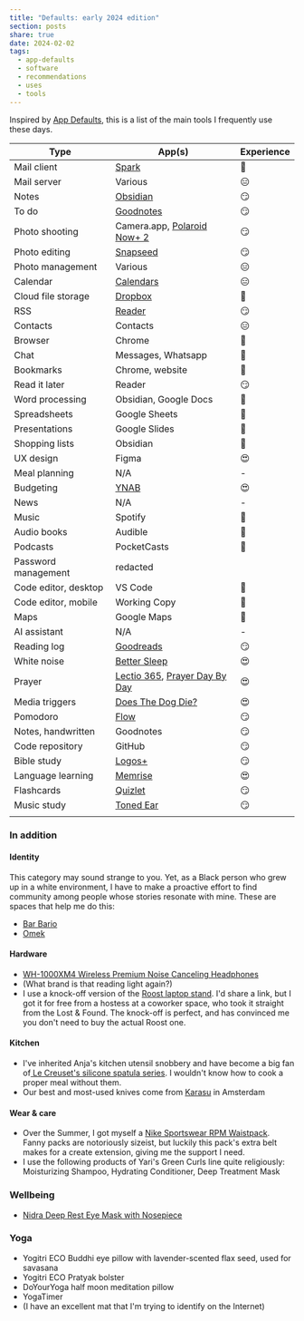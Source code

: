 ```yaml
---
title: "Defaults: early 2024 edition"
section: posts
share: true
date: 2024-02-02
tags:
  - app-defaults
  - software
  - recommendations
  - uses
  - tools
---
```


Inspired by [App Defaults](https://defaults.rknight.me/), this is a list of the main tools I frequently use these days.


| Type | App(s) | Experience |
| ---- | ---- | ---- |
| Mail client | [Spark](https://sparkmailapp.com/) | 🙂 |
| Mail server | Various | 😑 |
| Notes | [Obsidian](https://obsidian.md/) | 😏 |
| To do | [Goodnotes](https://www.goodnotes.com/) | 😏 |
| Photo shooting | Camera.app, [Polaroid Now+ 2](https://www.polaroid.com/collections/now-plus-camera) | 😏 |
| Photo editing | [Snapseed](https://apps.apple.com/us/app/snapseed/id439438619) | 😏 |
| Photo management | Various | 😑 |
| Calendar | [Calendars](https://apps.apple.com/nl/app/calendars-5-by-readdle/id697927927) | 😑 |
| Cloud file storage | [Dropbox](https://dropbox.com/) | 🙂 |
| RSS | [Reader](https://readwise.io/read) | 😏 |
| Contacts | Contacts | 😑 |
| Browser | Chrome | 🙂 |
| Chat | Messages, Whatsapp | 🙂 |
| Bookmarks | Chrome, website | 🙂 |
| Read it later | Reader | 😏 |
| Word processing | Obsidian, Google Docs | 🙂 |
| Spreadsheets | Google Sheets | 🙂 |
| Presentations | Google Slides | 🙂 |
| Shopping lists | Obsidian | 🙂 |
| UX design | Figma | 😍 |
| Meal planning | N/A | - |
| Budgeting | [YNAB](https://ynab.com/) | 😍 |
| News | N/A | - |
| Music | Spotify | 🙂 |
| Audio books | Audible | 🙂 |
| Podcasts | PocketCasts | 🙂 |
| Password management | redacted |  |
| Code editor, desktop | VS Code | 🙂 |
| Code editor, mobile | Working Copy | 🙂 |
| Maps | Google Maps | 🙂 |
| AI assistant | N/A | - |
| Reading log | [Goodreads](https://www.goodreads.com/user/show/23204424-zinzy) | 😏 |
| White noise | [Better Sleep](https://www.bettersleep.com/) | 😍 |
| Prayer | [Lectio 365](https://www.24-7prayer.com/resource/lectio-365/), [Prayer Day By Day](https://prayer.forwardmovement.org/fdd) | 😍 |
| Media triggers | [Does The Dog Die?](https://www.doesthedogdie.com/) | 😍 |
| Pomodoro | [Flow](https://flowapp.info/) | 😏 |
| Notes, handwritten | Goodnotes | 😏 |
| Code repository | GitHub | 😏 |
| Bible study | [Logos+](http://www.logos.com/) | 😏 |
| Language learning | [Memrise](https://memrise.com/) | 😍 |
| Flashcards | [Quizlet](https://quizlet.com/) | 😏 |
| Music study | [Toned Ear](https://tonedear.com/) | 😏 |
|  |  |  |

### In addition
#### Identity
This category may sound strange to you. Yet, as a Black person who grew up in a white environment, I have to make a proactive effort to find community among people whose stories resonate with mine. These are spaces that help me do this:
- [Bar Bario](https://barbario.nl/)
- [Omek](https://myomek.com/)
#### Hardware 
- [WH-1000XM4 Wireless Premium Noise Canceling Headphones](https://electronics.sony.com/audio/headphones/headband/p/wh1000xm4-b)
- (What brand is that reading light again?)
- I use a knock-off version of the [Roost laptop stand](https://www.therooststand.com/). I'd share a link, but I got it for free from a hostess at a coworker space, who took it straight from the Lost & Found. The knock-off is perfect, and has convinced me you don't need to buy the actual Roost one.
#### Kitchen
- I've inherited Anja's kitchen utensil snobbery and have become a big fan of[ Le Creuset's silicone spatula series](https://www.lecreuset.com/kitchen-tools/spoons-and-spatulas). I wouldn't know how to cook a proper meal without them.
- Our best and most-used knives come from [Karasu](https://karasu-knives.com/) in Amsterdam
#### Wear & care
- Over the Summer, I got myself a [Nike Sportswear RPM Waistpack](https://www.nike.com/nl/en/t/sportswear-rpm-waistpack-CNTh3z/CQ3817-010). Fanny packs are notoriously sizeist, but luckily this pack's extra belt makes for a create extension, giving me the support I need.
- I use the following products of Yari's Green Curls line quite religiously: Moisturizing Shampoo, Hydrating Conditioner, Deep Treatment Mask
### Wellbeing
- [Nidra Deep Rest Eye Mask with Nosepiece](https://nidragoods.com/collections/sleep-mask-collection/products/nidra-deep-rest-eye-mask-black)
### Yoga
- Yogitri ECO Buddhi eye pillow with lavender-scented flax seed, used for savasana
- Yogitri ECO Pratyak bolster
- DoYourYoga half moon meditation pillow
- YogaTimer
- (I have an excellent mat that I'm trying to identify on the Internet)